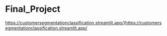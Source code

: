 # Final_Project
https://customersegmentationclassification.streamlit.app/)https://customersegmentationclassification.streamlit.app/

